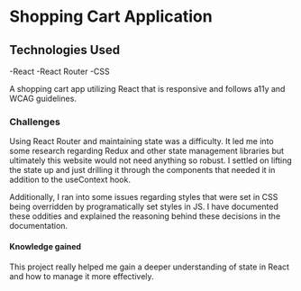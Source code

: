 # Shopping Cart Application

## Technologies Used
-React
-React Router
-CSS

A shopping cart app utilizing React that is responsive and follows a11y and WCAG guidelines.

### Challenges

Using React Router and maintaining state was a difficulty. It led me into some research regarding Redux and other state management libraries but ultimately this website would not need anything so robust. I settled on lifting the state up and just drilling it through the components that needed it in addition to the useContext hook.

Additionally, I ran into some issues regarding styles that were set in CSS being overridden by programatically set styles in JS. I have documented these oddities and explained the reasoning behind these decisions in the documentation. 

#### Knowledge gained

This project really helped me gain a deeper understanding of state in React and how to manage it more effectively.
